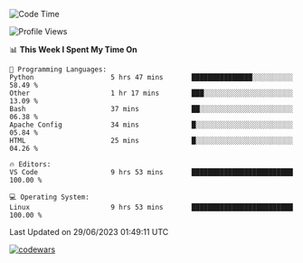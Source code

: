 <!--START_SECTION:waka-->
![Code Time](http://img.shields.io/badge/Code%20Time-209%20hrs%2049%20mins-blue)

![Profile Views](http://img.shields.io/badge/Profile%20Views-110-blue)

📊 **This Week I Spent My Time On** 

```text
💬 Programming Languages: 
Python                   5 hrs 47 mins       ███████████████░░░░░░░░░░   58.49 % 
Other                    1 hr 17 mins        ███░░░░░░░░░░░░░░░░░░░░░░   13.09 % 
Bash                     37 mins             ██░░░░░░░░░░░░░░░░░░░░░░░   06.38 % 
Apache Config            34 mins             █░░░░░░░░░░░░░░░░░░░░░░░░   05.84 % 
HTML                     25 mins             █░░░░░░░░░░░░░░░░░░░░░░░░   04.26 % 

🔥 Editors: 
VS Code                  9 hrs 53 mins       █████████████████████████   100.00 % 

💻 Operating System: 
Linux                    9 hrs 53 mins       █████████████████████████   100.00 % 
```


 Last Updated on 29/06/2023 01:49:11 UTC
<!--END_SECTION:waka-->
[![codewars](https://www.codewars.com/users/Delitel/badges/large)](https://www.codewars.com/users/Delitel)   

